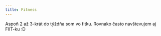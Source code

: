 ```yaml
---
title: Fitness
---
```

Aspoň 2 až 3-krát do týždňa som vo fitku. Rovnako často navštevujem aj FIIT-ku :D